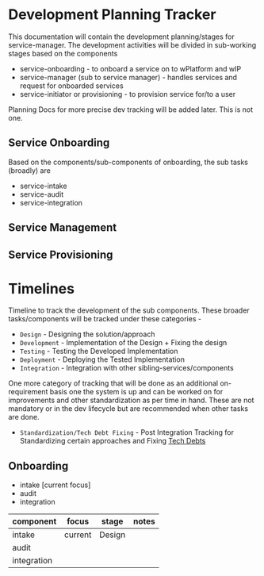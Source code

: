 # Development Planning Tracker

This documentation will contain the development planning/stages for service-manager. The development activities will be divided in sub-working stages based on the components
- service-onboarding - to onboard a service on to wPlatform and wIP
- service-manager (sub to service manager) - handles services and request for onboarded services
- service-initiator or provisioning - to provision service for/to a user

Planning Docs for more precise dev tracking will be added later. This is not one.

## Service Onboarding

Based on the components/sub-components of onboarding, the sub tasks (broadly) are
- service-intake
- service-audit
- service-integration

## Service Management

## Service Provisioning

# Timelines

Timeline to track the development of the sub components. These broader tasks/components will be tracked under these categories -
- `Design` - Designing the solution/approach
- `Development` - Implementation of the Design + Fixing the design
- `Testing` - Testing the Developed Implementation
- `Deployment` - Deploying the Tested Implementation
- `Integration` - Integration with other sibling-services/components

One more category of tracking that will be done as an additional on-requirement basis one the system is up and can be worked on for improvements and other standardization as per time in hand. These are not mandatory or in the dev lifecycle but are recommended when other tasks are done.
- `Standardization/Tech Debt Fixing` - Post Integration Tracking for Standardizing certain approaches and Fixing [Tech Debts](https://www.productplan.com/glossary/technical-debt/)

## Onboarding
- intake [current focus] 
- audit
- integration

| component   | focus   | stage | notes |
|-------------|---------|-------|-------|
| intake      | current | Design | |
| audit       |  |  | |
| integration |  |  | |
